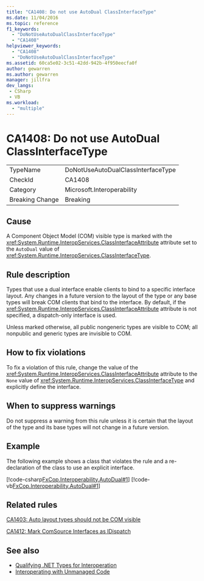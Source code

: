 ```yaml
---
title: "CA1408: Do not use AutoDual ClassInterfaceType"
ms.date: 11/04/2016
ms.topic: reference
f1_keywords:
  - "DoNotUseAutoDualClassInterfaceType"
  - "CA1408"
helpviewer_keywords:
  - "CA1408"
  - "DoNotUseAutoDualClassInterfaceType"
ms.assetid: 60ca5e02-3c51-42dd-942b-4f950eecfa0f
author: gewarren
ms.author: gewarren
manager: jillfra
dev_langs:
 - CSharp
 - VB
ms.workload:
  - "multiple"
---
```

# CA1408: Do not use AutoDual ClassInterfaceType

|||
|-|-|
|TypeName|DoNotUseAutoDualClassInterfaceType|
|CheckId|CA1408|
|Category|Microsoft.Interoperability|
|Breaking Change|Breaking|

## Cause
 A Component Object Model (COM) visible type is marked with the <xref:System.Runtime.InteropServices.ClassInterfaceAttribute> attribute set to the `AutoDual` value of <xref:System.Runtime.InteropServices.ClassInterfaceType>.

## Rule description
 Types that use a dual interface enable clients to bind to a specific interface layout. Any changes in a future version to the layout of the type or any base types will break COM clients that bind to the interface. By default, if the <xref:System.Runtime.InteropServices.ClassInterfaceAttribute> attribute is not specified, a dispatch-only interface is used.

 Unless marked otherwise, all public nongeneric types are visible to COM; all nonpublic and generic types are invisible to COM.

## How to fix violations
 To fix a violation of this rule, change the value of the <xref:System.Runtime.InteropServices.ClassInterfaceAttribute> attribute to the `None` value of <xref:System.Runtime.InteropServices.ClassInterfaceType> and explicitly define the interface.

## When to suppress warnings
 Do not suppress a warning from this rule unless it is certain that the layout of the type and its base types will not change in a future version.

## Example
 The following example shows a class that violates the rule and a re-declaration of the class to use an explicit interface.

 [!code-csharp[FxCop.Interoperability.AutoDual#1](../code-quality/codesnippet/CSharp/ca1408-do-not-use-autodual-classinterfacetype_1.cs)]
 [!code-vb[FxCop.Interoperability.AutoDual#1](../code-quality/codesnippet/VisualBasic/ca1408-do-not-use-autodual-classinterfacetype_1.vb)]

## Related rules
 [CA1403: Auto layout types should not be COM visible](../code-quality/ca1403-auto-layout-types-should-not-be-com-visible.md)

 [CA1412: Mark ComSource Interfaces as IDispatch](../code-quality/ca1412-mark-comsource-interfaces-as-idispatch.md)

## See also

- [Qualifying .NET Types for Interoperation](/dotnet/framework/interop/qualifying-net-types-for-interoperation)
- [Interoperating with Unmanaged Code](/dotnet/framework/interop/index)